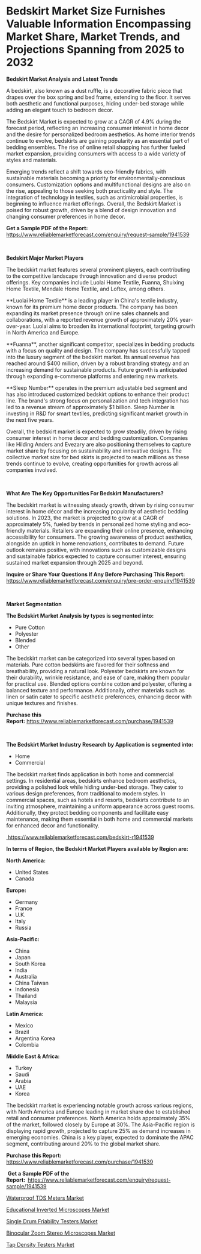 <p><h1>Bedskirt Market Size Furnishes Valuable Information Encompassing Market Share, Market Trends, and Projections Spanning from 2025 to 2032</h1></p><p><strong>Bedskirt Market Analysis and Latest Trends</strong></p>
<p><p>A bedskirt, also known as a dust ruffle, is a decorative fabric piece that drapes over the box spring and bed frame, extending to the floor. It serves both aesthetic and functional purposes, hiding under-bed storage while adding an elegant touch to bedroom decor.</p><p>The Bedskirt Market is expected to grow at a CAGR of 4.9% during the forecast period, reflecting an increasing consumer interest in home decor and the desire for personalized bedroom aesthetics. As home interior trends continue to evolve, bedskirts are gaining popularity as an essential part of bedding ensembles. The rise of online retail shopping has further fueled market expansion, providing consumers with access to a wide variety of styles and materials.</p><p>Emerging trends reflect a shift towards eco-friendly fabrics, with sustainable materials becoming a priority for environmentally-conscious consumers. Customization options and multifunctional designs are also on the rise, appealing to those seeking both practicality and style. The integration of technology in textiles, such as antimicrobial properties, is beginning to influence market offerings. Overall, the Bedskirt Market is poised for robust growth, driven by a blend of design innovation and changing consumer preferences in home decor.</p></p>
<p><strong>Get a Sample PDF of the Report:&nbsp;</strong> <a href="https://www.reliablemarketforecast.com/enquiry/request-sample/1941539?utm_campaign=2749&utm_medium=2&utm_source=Github&utm_content=ia&utm_term=05042025&utm_id=bedskirt">https://www.reliablemarketforecast.com/enquiry/request-sample/1941539</a></p>
<p>&nbsp;</p>
<p><strong>Bedskirt Major Market Players</strong></p>
<p><p>The bedskirt market features several prominent players, each contributing to the competitive landscape through innovation and diverse product offerings. Key companies include Luolai Home Textile, Fuanna, Shuixing Home Textile, Mendale Home Textile, and Loftex, among others. </p><p>**Luolai Home Textile** is a leading player in China's textile industry, known for its premium home decor products. The company has been expanding its market presence through online sales channels and collaborations, with a reported revenue growth of approximately 20% year-over-year. Luolai aims to broaden its international footprint, targeting growth in North America and Europe.</p><p>**Fuanna**, another significant competitor, specializes in bedding products with a focus on quality and design. The company has successfully tapped into the luxury segment of the bedskirt market. Its annual revenue has reached around $400 million, driven by a robust branding strategy and an increasing demand for sustainable products. Future growth is anticipated through expanding e-commerce platforms and entering new markets.</p><p>**Sleep Number** operates in the premium adjustable bed segment and has also introduced customized bedskirt options to enhance their product line. The brand's strong focus on personalization and tech integration has led to a revenue stream of approximately $1 billion. Sleep Number is investing in R&D for smart textiles, predicting significant market growth in the next five years.</p><p>Overall, the bedskirt market is expected to grow steadily, driven by rising consumer interest in home decor and bedding customization. Companies like Hilding Anders and Evezary are also positioning themselves to capture market share by focusing on sustainability and innovative designs. The collective market size for bed skirts is projected to reach millions as these trends continue to evolve, creating opportunities for growth across all companies involved.</p></p>
<p>&nbsp;</p>
<p><strong>What Are The Key Opportunities For Bedskirt Manufacturers?</strong></p>
<p><p>The bedskirt market is witnessing steady growth, driven by rising consumer interest in home décor and the increasing popularity of aesthetic bedding solutions. In 2023, the market is projected to grow at a CAGR of approximately 5%, fueled by trends in personalized home styling and eco-friendly materials. Retailers are expanding their online presence, enhancing accessibility for consumers. The growing awareness of product aesthetics, alongside an uptick in home renovations, contributes to demand. Future outlook remains positive, with innovations such as customizable designs and sustainable fabrics expected to capture consumer interest, ensuring sustained market expansion through 2025 and beyond.</p></p>
<p><strong>Inquire or Share Your Questions If Any Before Purchasing This Report:</strong> <a href="https://www.reliablemarketforecast.com/enquiry/pre-order-enquiry/1941539?utm_campaign=2749&utm_medium=2&utm_source=Github&utm_content=ia&utm_term=05042025&utm_id=bedskirt">https://www.reliablemarketforecast.com/enquiry/pre-order-enquiry/1941539</a></p>
<p>&nbsp;</p>
<p><strong>Market Segmentation</strong></p>
<p><strong>The Bedskirt Market Analysis by types is segmented into:</strong></p>
<p><ul><li>Pure Cotton</li><li>Polyester</li><li>Blended</li><li>Other</li></ul></p>
<p><p>The bedskirt market can be categorized into several types based on materials. Pure cotton bedskirts are favored for their softness and breathability, providing a natural look. Polyester bedskirts are known for their durability, wrinkle resistance, and ease of care, making them popular for practical use. Blended options combine cotton and polyester, offering a balanced texture and performance. Additionally, other materials such as linen or satin cater to specific aesthetic preferences, enhancing decor with unique textures and finishes.</p></p>
<p><strong>Purchase this Report:&nbsp;</strong><a href="https://www.reliablemarketforecast.com/purchase/1941539?utm_campaign=2749&utm_medium=2&utm_source=Github&utm_content=ia&utm_term=05042025&utm_id=bedskirt">https://www.reliablemarketforecast.com/purchase/1941539</a></p>
<p>&nbsp;</p>
<p><strong>The Bedskirt Market Industry Research by Application is segmented into:</strong></p>
<p><ul><li>Home</li><li>Commercial</li></ul></p>
<p><p>The bedskirt market finds application in both home and commercial settings. In residential areas, bedskirts enhance bedroom aesthetics, providing a polished look while hiding under-bed storage. They cater to various design preferences, from traditional to modern styles. In commercial spaces, such as hotels and resorts, bedskirts contribute to an inviting atmosphere, maintaining a uniform appearance across guest rooms. Additionally, they protect bedding components and facilitate easy maintenance, making them essential in both home and commercial markets for enhanced decor and functionality.</p></p>
<p><a href="https://www.reliablemarketforecast.com/bedskirt-r1941539?utm_campaign=2749&utm_medium=2&utm_source=Github&utm_content=ia&utm_term=05042025&utm_id=bedskirt">&nbsp;https://www.reliablemarketforecast.com/bedskirt-r1941539</a></p>
<p><strong>In terms of Region, the Bedskirt Market Players available by Region are:</strong></p>
<p>
    <p> <strong> North America: </strong>
        <ul>
            <li>United States</li>
            <li>Canada</li>
        </ul>
        </p> 
    <p> <strong> Europe: </strong>
        <ul>
            <li>Germany</li>
            <li>France</li>
            <li>U.K.</li>
            <li>Italy</li>
            <li>Russia</li>
        </ul>
        </p> 
    <p> <strong> Asia-Pacific: </strong>
        <ul>
            <li>China</li>
            <li>Japan</li>
            <li>South Korea</li>
            <li>India</li>
            <li>Australia</li>
            <li>China Taiwan</li>
            <li>Indonesia</li>
            <li>Thailand</li>
            <li>Malaysia</li>
        </ul>
        </p> 
    <p> <strong> Latin America: </strong>
        <ul>
            <li>Mexico</li>
            <li>Brazil</li>
            <li>Argentina Korea</li>
            <li>Colombia</li>
        </ul>
        </p> 
    <p> <strong> Middle East & Africa: </strong>
        <ul>
            <li>Turkey</li>
            <li>Saudi</li>
            <li>Arabia</li>
            <li>UAE</li>
            <li>Korea</li>
        </ul>
    </p>
    </p>
<p><p>The bedskirt market is experiencing notable growth across various regions, with North America and Europe leading in market share due to established retail and consumer preferences. North America holds approximately 35% of the market, followed closely by Europe at 30%. The Asia-Pacific region is displaying rapid growth, projected to capture 25% as demand increases in emerging economies. China is a key player, expected to dominate the APAC segment, contributing around 20% to the global market share.</p></p>
<p><strong>Purchase this Report: </strong><a href="https://www.reliablemarketforecast.com/purchase/1941539?utm_campaign=2749&utm_medium=2&utm_source=Github&utm_content=ia&utm_term=05042025&utm_id=bedskirt">https://www.reliablemarketforecast.com/purchase/1941539</a></p>
<p>&nbsp;<strong>Get a Sample PDF of the Report:&nbsp;&nbsp;</strong><a href="https://www.reliablemarketforecast.com/enquiry/request-sample/1941539?utm_campaign=2749&utm_medium=2&utm_source=Github&utm_content=ia&utm_term=05042025&utm_id=bedskirt">https://www.reliablemarketforecast.com/enquiry/request-sample/1941539</a></p>
<p><strong></strong></p>
<p><p><a href="https://www.linkedin.com/pulse/waterproof-tds-meters-market-research-report-2025-2032-28oue?utm_campaign=2749&utm_medium=2&utm_source=Github&utm_content=ia&utm_term=05042025&utm_id=bedskirt">Waterproof TDS Meters Market</a></p><p><a href="https://www.linkedin.com/pulse/educational-inverted-microscopes-market-growth-outlook-projected-nklyf?utm_campaign=2749&utm_medium=2&utm_source=Github&utm_content=ia&utm_term=05042025&utm_id=bedskirt">Educational Inverted Microscopes Market</a></p><p><a href="https://www.linkedin.com/pulse/decoding-single-drum-friability-testers-market-dynamics-strategic-olraf?utm_campaign=2749&utm_medium=2&utm_source=Github&utm_content=ia&utm_term=05042025&utm_id=bedskirt">Single Drum Friability Testers Market</a></p><p><a href="https://www.linkedin.com/pulse/binocular-zoom-stereo-microscopes-market-demand-fbwve?utm_campaign=2749&utm_medium=2&utm_source=Github&utm_content=ia&utm_term=05042025&utm_id=bedskirt">Binocular Zoom Stereo Microscopes Market</a></p><p><a href="https://www.linkedin.com/pulse/rising-demand-tap-density-testers-market-influencing-r3qxf?utm_campaign=2749&utm_medium=2&utm_source=Github&utm_content=ia&utm_term=05042025&utm_id=bedskirt">Tap Density Testers Market</a></p></p>